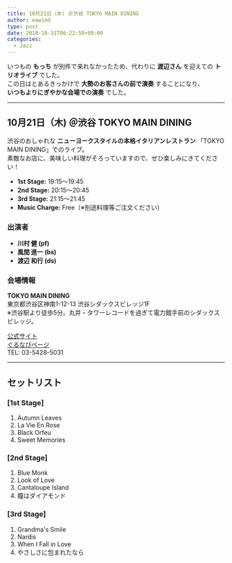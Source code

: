 ```yaml
---
title: 10月21日（木) ＠渋谷 TOKYO MAIN DINING
author: eawind
type: post
date: 2010-10-31T06:22:50+09:00
categories:
  - Jazz
---
```

いつもの **もっち** が別件で来れなかったため、代わりに **渡辺さん** を迎えての **トリオライブ** でした。  
この日はとあるきっかけで **大勢のお客さんの前で演奏** することになり、  
**いつもよりにぎやかな会場での演奏** でした。

---

## 10月21日（木) ＠渋谷 TOKYO MAIN DINING

渋谷のおしゃれな **ニューヨークスタイルの本格イタリアンレストラン** 「TOKYO MAIN DINING」でのライブ。  
素敵なお店に、美味しい料理がそろっていますので、ぜひ楽しみにきてください！

- **1st Stage:** 19:15〜19:45  
- **2nd Stage:** 20:15〜20:45  
- **3rd Stage:** 21:15〜21:45  
- **Music Charge:** Free（※別途料理等ご注文ください）  

### 出演者
- **川村 健 (pf)**  
- **風間 進一 (bs)**  
- **渡辺 和行 (ds)**  

### 会場情報
**TOKYO MAIN DINING**  
東京都渋谷区神南1-12-13 渋谷シダックスビレッジ1F  
※渋谷駅より徒歩5分。丸井・タワーレコードを過ぎて電力館手前のシダックスビレッジ。  

[公式サイト](http://www.shidax.co.jp/tmd/)  
[ぐるなびページ](http://r.gnavi.co.jp/g066204/)  
TEL: 03-5428-5031  

---

## セットリスト

### [1st Stage]
1. Autumn Leaves  
2. La Vie En Rose  
3. Black Orfeu  
4. Sweet Memories  

### [2nd Stage]
1. Blue Monk  
2. Look of Love  
3. Cantaloupe Island  
4. 瞳はダイアモンド  

### [3rd Stage]
1. Grandma's Smile  
2. Nardis  
3. When I Fall in Love  
4. やさしさに包まれたなら  
